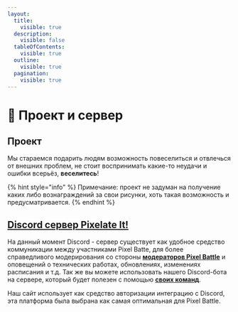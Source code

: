 ```yaml
---
layout:
  title:
    visible: true
  description:
    visible: false
  tableOfContents:
    visible: true
  outline:
    visible: true
  pagination:
    visible: true
---
```


# 📌 Проект и сервер

## Проект <a href="#project" id="project"></a>

Мы стараемся подарить людям возможность повеселиться и отвлечься от внешних проблем, не стоит воспринимать какие-то неудачи и ошибки всерьёз, **веселитесь**!

{% hint style="info" %}
Примечание: проект не задуман на получение каких либо вознаграждений за свои рисунки, хоть такая возможность и предусматривается.
{% endhint %}

## [Discord сервер Pixelate It!](https://discord.gg/XBPyGUv3DT) <a href="#discord-server" id="discord-server"></a>

На данный момент Discord - сервер существует как удобное средство коммуникации между участниками Pixel Batte, для более справедливого модерирования со стороны [**модераторов Pixel Battle**](moderators.md#main) и оповещений о технических работах, обновлениях, изменениях расписания и т.д. Так же вы можете использовать нашего Discord-бота на сервере, который будет полезен с помощью [**своих команд**](bot-pixelbattle/#commands).

Наш сайт использует как средство авторизации интеграцию с Discord, эта платформа была выбрана как самая оптимальная для Pixel Battle.
